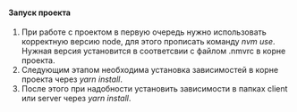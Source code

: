 #### Запуск проекта

1. При работе с проектом в первую очередь нужно использовать корректную версию node, для этого прописать команду _nvm use_. Нужная версия установится в соответсвии с файлом .nmvrc в корне проекта.
2. Следующим этапом необходима установка зависимостей в корне проекта через _yarn install_.
3. После этого при надобности установить зависимости в папках client или server через _yarn install_.
